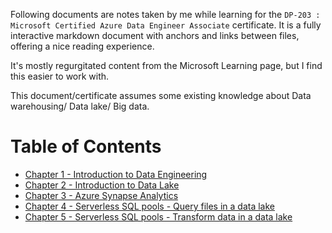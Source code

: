 Following documents are notes taken by me while learning for the `DP-203 : Microsoft Certified Azure Data Engineer Associate` certificate. It is a fully interactive markdown document with anchors and links between files, offering a nice reading experience.

It's mostly regurgitated content from the Microsoft Learning page, but I find this easier to work with.

This document/certificate assumes some existing knowledge about Data warehousing/ Data lake/ Big data.

# Table of Contents
- [Chapter 1 - Introduction to Data Engineering](chapters/chapter1-introduction.md)
- [Chapter 2 - Introduction to Data Lake](chapters/chapter2-data_lake.md)
- [Chapter 3 - Azure Synapse Analytics](chapters/chapter3-azure_synapse.md)
- [Chapter 4 - Serverless SQL pools - Query files in a data lake](chapters/chapter4-serverless_sql_pools_query.md)
- [Chapter 5 - Serverless SQL pools - Transform data in a data lake](chapters/chapter5-serverless_sql_pools_transform.md)
